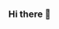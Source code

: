 ### Hi there 👋

<!--
**leaball/leaball** is a ✨ _special_ ✨ repository because its `README.md` (this file) appears on your GitHub profile.

Here are some ideas to get you started:

- 🔭 I’m currently learning my Master degree of Business Infromation system.
- 🌱 I’m a former musical production, theater manager, and art management worker who has worked for more than 10 years.
- 👯 I’m looking to collaborate on ...
- 🤔 I’m looking for help with ...
- 💬 Ask me about ...
- 📫 How to reach me: ...
- 😄 Pronouns: ...
- ⚡ Fun fact: ...
-->
